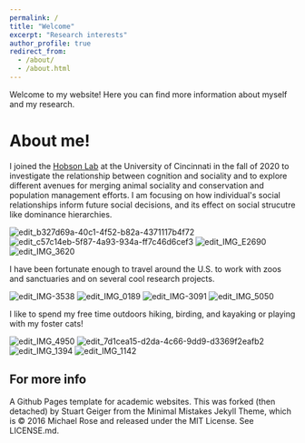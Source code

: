 ```yaml
---
permalink: /
title: "Welcome"
excerpt: "Research interests"
author_profile: true
redirect_from: 
  - /about/
  - /about.html
---
```


Welcome to my website! Here you can find more information about myself and my research. 

About me!
======

I joined the [Hobson Lab](http://hobsonresearch.com/) at the University of Cincinnati in the fall of 2020 to investigate the relationship between cognition and sociality and to explore different avenues for merging animal sociality and conservation and population management efforts. I am focusing on how individual's social relationships inform future social decisions, and its effect on social strucutre like dominance hierarchies.

   ![edit_b327d69a-40c1-4f52-b82a-4371117b4f72](https://user-images.githubusercontent.com/78130420/128809553-b5805743-ed1b-46ad-98a7-a1f539fe406d.jpg)                                         ![edit_c57c14eb-5f87-4a93-934a-ff7c46d6cef3](https://user-images.githubusercontent.com/78130420/128809568-dbd65cdd-f704-4b64-89a9-93f62d958912.jpg)                                          ![edit_IMG_E2690](https://user-images.githubusercontent.com/78130420/128809584-9f659187-79dc-4923-9b40-295a645362f7.jpg)                                        ![edit_IMG_3620](https://user-images.githubusercontent.com/78130420/128809701-66439813-65a2-4972-9c80-9f4d5e25ad3d.jpg)

I have been fortunate enough to travel around the U.S. to work with zoos and sanctuaries and on several cool research projects. 

   ![edit_IMG-3538](https://user-images.githubusercontent.com/78130420/128809191-f648160c-619c-4e6e-996b-66043c943ef6.jpg)                          ![edit_IMG_0189](https://user-images.githubusercontent.com/78130420/128809109-d79c9f3e-1356-470c-af74-b90dcf9ecd67.jpg)                          ![edit_IMG-3091](https://user-images.githubusercontent.com/78130420/128809256-6421c3a0-2839-4391-b694-2b4704924dde.jpg)                        ![edit_IMG_5050](https://user-images.githubusercontent.com/78130420/128809455-4ae9a327-a2fe-4033-91fb-e7f2b885909a.jpg)

I like to spend my free time outdoors hiking, birding, and kayaking or playing with my foster cats!

   ![edit_IMG_4950](https://user-images.githubusercontent.com/78130420/128810115-38efdace-4fc0-4243-8fe6-ab7f95224ec1.jpg)                                        ![edit_7d1cea15-d2da-4c66-9dd9-d3369f2eafb2](https://user-images.githubusercontent.com/78130420/128810471-255d82d0-9cce-4a86-bbbf-917f50b46fe5.jpg)                                   ![edit_IMG_1394](https://user-images.githubusercontent.com/78130420/128810530-6e7884c1-c3c5-4979-a35d-9b247700c329.jpg)                                       ![edit_IMG_1142](https://user-images.githubusercontent.com/78130420/128810614-a1112523-28b7-4f7e-9702-9c21d63a5a8a.jpg)

For more info
------
A Github Pages template for academic websites. This was forked (then detached) by Stuart Geiger from the Minimal Mistakes Jekyll Theme, which is © 2016 Michael Rose and released under the MIT License. See LICENSE.md.
